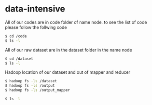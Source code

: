 # data-intensive

All of our codes are in code folder of name node. to see the list of code please follow the follwing code

```bash
$ cd /code
$ ls -l
```

All of our raw dataset are in the dataset folder in the name node

```bash
$ cd /dataset
$ ls -l
```

Hadoop location of our dataset and out of mapper and reducer

```bash
$ hadoop fs -ls /dataset
$ hadoop fs -ls /output
$ hadoop fs -ls /output_mapper

$ ls -l
```


